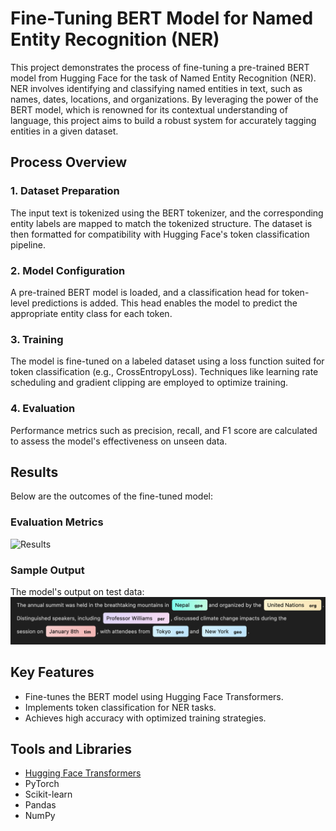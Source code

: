 # Fine-Tuning BERT Model for Named Entity Recognition (NER)

This project demonstrates the process of fine-tuning a pre-trained BERT model from Hugging Face for the task of Named Entity Recognition (NER). NER involves identifying and classifying named entities in text, such as names, dates, locations, and organizations. By leveraging the power of the BERT model, which is renowned for its contextual understanding of language, this project aims to build a robust system for accurately tagging entities in a given dataset.

## Process Overview

### 1. Dataset Preparation
The input text is tokenized using the BERT tokenizer, and the corresponding entity labels are mapped to match the tokenized structure. The dataset is then formatted for compatibility with Hugging Face's token classification pipeline.

### 2. Model Configuration
A pre-trained BERT model is loaded, and a classification head for token-level predictions is added. This head enables the model to predict the appropriate entity class for each token.

### 3. Training
The model is fine-tuned on a labeled dataset using a loss function suited for token classification (e.g., CrossEntropyLoss). Techniques like learning rate scheduling and gradient clipping are employed to optimize training.

### 4. Evaluation
Performance metrics such as precision, recall, and F1 score are calculated to assess the model's effectiveness on unseen data.

## Results

Below are the outcomes of the fine-tuned model:

### Evaluation Metrics
<img src="bert/bert-ner/results.png" alt="Results" height="200" width="400">

### Sample Output
The model's output on test data:
![Output](bert-ner/output.png)

## Key Features

- Fine-tunes the BERT model using Hugging Face Transformers.
- Implements token classification for NER tasks.
- Achieves high accuracy with optimized training strategies.

## Tools and Libraries

- [Hugging Face Transformers](https://huggingface.co/transformers/)
- PyTorch
- Scikit-learn
- Pandas
- NumPy